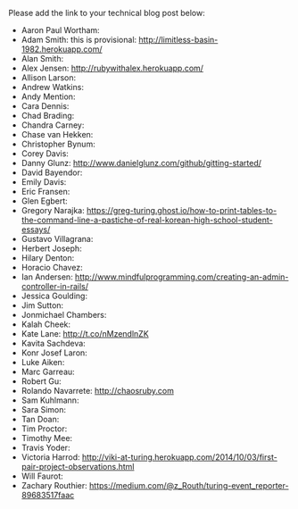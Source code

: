 Please add the link to your technical blog post below:

* Aaron Paul Wortham: 
* Adam Smith: this is provisional:  http://limitless-basin-1982.herokuapp.com/
* Alan Smith: 
* Alex Jensen: http://rubywithalex.herokuapp.com/
* Allison Larson: 
* Andrew Watkins: 
* Andy Mention: 
* Cara Dennis: 
* Chad Brading: 
* Chandra Carney: 
* Chase van Hekken: 
* Christopher Bynum: 
* Corey Davis: 
* Danny Glunz: http://www.danielglunz.com/github/gitting-started/ 
* David Bayendor: 
* Emily Davis: 
* Eric Fransen: 
* Glen Egbert: 
* Gregory Narajka: https://greg-turing.ghost.io/how-to-print-tables-to-the-command-line-a-pastiche-of-real-korean-high-school-student-essays/
* Gustavo Villagrana: 
* Herbert Joseph: 
* Hilary Denton: 
* Horacio Chavez: 
* Ian Andersen: http://www.mindfulprogramming.com/creating-an-admin-controller-in-rails/
* Jessica Goulding: 
* Jim Sutton: 
* Jonmichael Chambers: 
* Kalah Cheek: 
* Kate Lane: http://t.co/nMzendlnZK
* Kavita Sachdeva: 
* Konr Josef Laron: 
* Luke Aiken: 
* Marc Garreau: 
* Robert Gu: 
* Rolando Navarrete: http://chaosruby.com
* Sam Kuhlmann: 
* Sara Simon: 
* Tan Doan: 
* Tim Proctor: 
* Timothy Mee: 
* Travis Yoder: 
* Victoria Harrod: http://viki-at-turing.herokuapp.com/2014/10/03/first-pair-project-observations.html
* Will Faurot: 
* Zachary Routhier: https://medium.com/@z_Routh/turing-event_reporter-89683517faac
